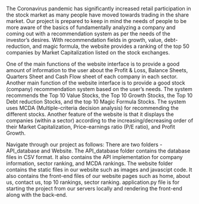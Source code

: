 The Coronavirus pandemic has significantly increased retail participation in the stock market as many people have moved towards trading in the share market. Our project is prepared to keep in mind the needs of people to be more aware of the basics of fundamentally analyzing a company and coming out with a recommendation system as per the needs of the investor’s desires. With recommendation fields in growth, value, debt-reduction, and magic formula, the website provides a ranking of the top 50 companies by Market Capitalization listed on the stock exchanges.  

One of the main functions of the website interface is to provide a good amount of information to the user about the Profit & Loss, Balance Sheets, Quarters Sheet and Cash Flow sheet of each company in each sector.
Another main function of the website interface is to provide a good stock (company) recommendation system based on the user’s needs. The system recommends the Top 10 Value Stocks, the Top 10 Growth Stocks, the Top 10 Debt reduction Stocks, and the top 10 Magic Formula Stocks. The system uses MCDA (Multiple-criteria decision analysis) for recommending the different stocks.
Another feature of the website is that it displays the companies (within a sector) according to the increasing/decreasing order of their Market Capitalization, Price-earnings ratio (P/E ratio), and Profit Growth.

Navigate through our project as follows:
There are two folders - API_database and Website.
The API_database folder contains the database files in CSV format.
It also contains the API implementation for company information, sector ranking, and MCDA rankings.
The website folder contains the static files in our website such as images and javascipt code. 
It also contains the front-end files of our website pages such as home, about us, contact us, top 10 rankings, sector ranking.
application.py file is for starting the project from our servers locally and rendering the front-end along with the back-end.
